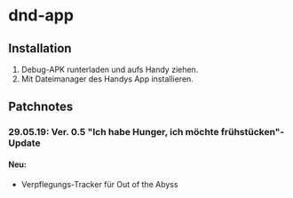 # dnd-app
## Installation
1) Debug-APK runterladen und aufs Handy ziehen.
2) Mit Dateimanager des Handys App installieren.

## Patchnotes
### 29.05.19: Ver. 0.5 "Ich habe Hunger, ich möchte frühstücken"-Update
#### Neu:
+ Verpflegungs-Tracker für Out of the Abyss
